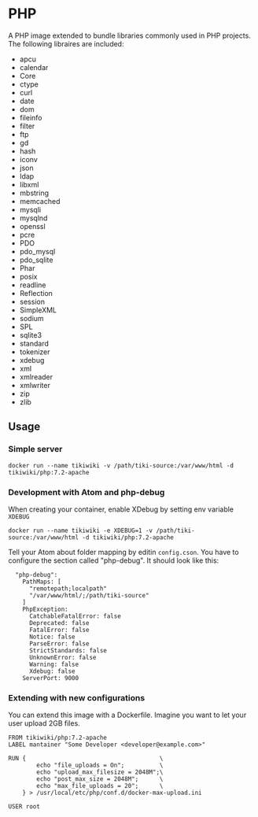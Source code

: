 # PHP

A PHP image extended to bundle libraries commonly used in PHP projects. The following
libraires are included:

* apcu
* calendar
* Core
* ctype
* curl
* date
* dom
* fileinfo
* filter
* ftp
* gd
* hash
* iconv
* json
* ldap
* libxml
* mbstring
* memcached
* mysqli
* mysqlnd
* openssl
* pcre
* PDO
* pdo_mysql
* pdo_sqlite
* Phar
* posix
* readline
* Reflection
* session
* SimpleXML
* sodium
* SPL
* sqlite3
* standard
* tokenizer
* xdebug
* xml
* xmlreader
* xmlwriter
* zip
* zlib

## Usage

### Simple server

```
docker run --name tikiwiki -v /path/tiki-source:/var/www/html -d tikiwiki/php:7.2-apache
```


### Development with Atom and php-debug

When creating your container, enable XDebug by setting env variable `XDEBUG`

```
docker run --name tikiwiki -e XDEBUG=1 -v /path/tiki-source:/var/www/html -d tikiwiki/php:7.2-apache
```

Tell your Atom about folder mapping by editin `config.cson`. You have to configure the
section called "php-debug". It should look like this:

```
  "php-debug":
    PathMaps: [
      "remotepath;localpath"
      "/var/www/html/;/path/tiki-source"
    ]
    PhpException:
      CatchableFatalError: false
      Deprecated: false
      FatalError: false
      Notice: false
      ParseError: false
      StrictStandards: false
      UnknownError: false
      Warning: false
      Xdebug: false
    ServerPort: 9000
```


### Extending with new configurations

You can extend this image with a Dockerfile. Imagine you want to let your user
upload 2GB files.


```
FROM tikiwiki/php:7.2-apache
LABEL mantainer "Some Developer <developer@example.com>"

RUN {                                      \
        echo "file_uploads = On";          \
        echo "upload_max_filesize = 2048M";\
        echo "post_max_size = 2048M";      \
        echo "max_file_uploads = 20";      \
    } > /usr/local/etc/php/conf.d/docker-max-upload.ini

USER root
```
